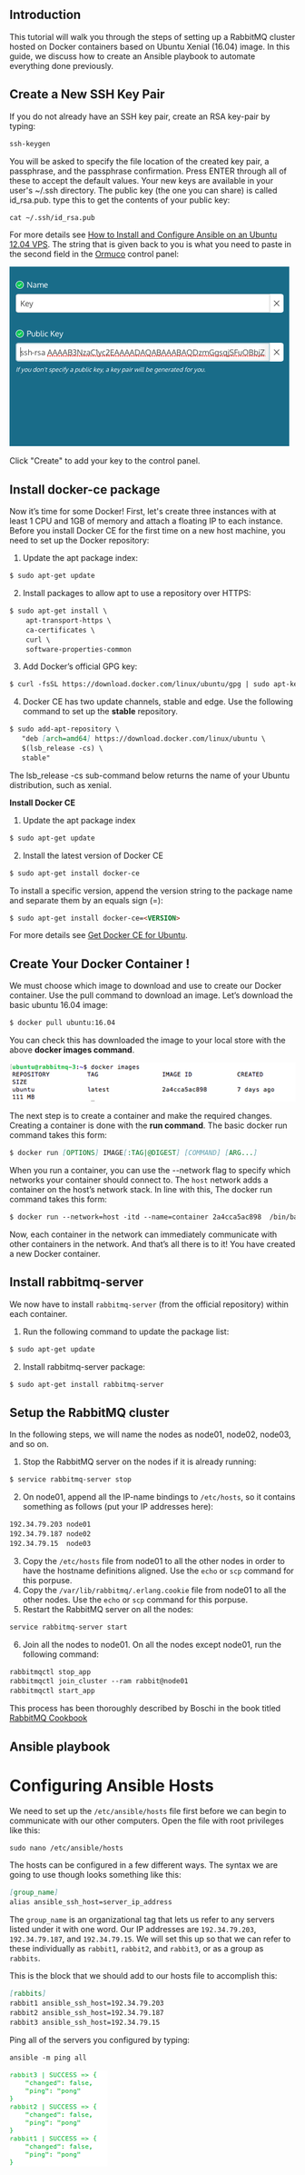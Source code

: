## Introduction

This tutorial will walk you through the steps of setting up a RabbitMQ cluster hosted on Docker containers based on Ubuntu Xenial (16.04) image. In this guide, we discuss how to create an Ansible playbook to automate everything done previously.

## Create a New SSH Key Pair

If you do not already have an SSH key pair, create an RSA key-pair by typing:

```markdown
ssh-keygen
```
You will be asked to specify the file location of the created key pair, a passphrase, and the passphrase confirmation. Press ENTER through all of these to accept the default values. Your new keys are available in your user's ~/.ssh directory. The public key (the one you can share) is called id_rsa.pub. type this to get the contents of your public key:

```markdown
cat ~/.ssh/id_rsa.pub
```
For more details see [How to Install and Configure Ansible on an Ubuntu 12.04 VPS](https://www.digitalocean.com/community/tutorials/how-to-install-and-configure-ansible-on-an-ubuntu-12-04-vps). The string that is given back to you is what you need to paste in the second field in the [Ormuco](https://ormuco.com) control panel:

![](KeyPanel.png?raw=true)

Click "Create" to add your key to the control panel. 

## Install docker-ce package

Now it’s time for some Docker! First, let's create three instances with at least 1 CPU and 1GB of memory and attach a floating IP to each instance. Before you install Docker CE for the first time on a new host machine, you need to set up the Docker repository:

1. Update the apt package index:
```markdown
$ sudo apt-get update
```
2. Install packages to allow apt to use a repository over HTTPS:
```markdown
$ sudo apt-get install \
    apt-transport-https \
    ca-certificates \
    curl \
    software-properties-common
```
3. Add Docker’s official GPG key:
```markdown
$ curl -fsSL https://download.docker.com/linux/ubuntu/gpg | sudo apt-key add -
```
4. Docker CE has two update channels, stable and edge. Use the following command to set up the **stable** repository. 
```markdown
$ sudo add-apt-repository \
   "deb [arch=amd64] https://download.docker.com/linux/ubuntu \
   $(lsb_release -cs) \
   stable"
```
The lsb_release -cs sub-command below returns the name of your Ubuntu distribution, such as xenial.

**Install Docker CE**

1. Update the apt package index
```markdown
$ sudo apt-get update
```
2. Install the latest version of Docker CE
```markdown
$ sudo apt-get install docker-ce
```
To install a specific version, append the version string to the package name and separate them by an equals sign (=):
```markdown
$ sudo apt-get install docker-ce=<VERSION>
```

For more details see [Get Docker CE for Ubuntu](https://docs.docker.com/engine/installation/linux/docker-ce/ubuntu/).

## Create Your Docker Container !

We must choose which image to download and use to create our Docker container. Use the pull command to download an image. Let’s download the basic ubuntu 16.04 image:

```markdown
$ docker pull ubuntu:16.04
```

You can check this has downloaded the image to your local store with the above **docker images command**.

![](DockerImages.png?raw=true)

The next step is to create a container and make the required changes. Creating a container is done with the **run command**. The basic docker run command takes this form:

```markdown
$ docker run [OPTIONS] IMAGE[:TAG|@DIGEST] [COMMAND] [ARG...]
```

When you run a container, you can use the --network flag to specify which networks your container should connect to. The ```host``` network adds a container on the host’s network stack. In line with this, The docker run command takes this form:

```markdown
$ docker run --network=host -itd --name=container 2a4cca5ac898  /bin/bash
```

Now, each container in the network can immediately communicate with other containers in the network. And that’s all there is to it! You have created a new Docker container.

## Install rabbitmq-server

We now have to install ```rabbitmq-server``` (from the official repository) within each container. 

1. Run the following command to update the package list:
```markdown
$ sudo apt-get update
```
2. Install rabbitmq-server package:
```markdown
$ sudo apt-get install rabbitmq-server
```

## Setup the RabbitMQ cluster

In the following steps, we will name the nodes as node01, node02, node03, and so on.

1. Stop the RabbitMQ server on the nodes if it is already running:
```markdown
$ service rabbitmq-server stop
```
2. On node01, append all the IP-name bindings to ```/etc/hosts```, so it contains
something as follows (put your IP addresses here):
```markdown
192.34.79.203 node01
192.34.79.187 node02
192.34.79.15  node03
```
3. Copy the ```/etc/hosts``` file from node01 to all the other nodes in order to have the
hostname definitions aligned. Use the ```echo``` or ```scp``` command for this porpuse.
4. Copy the ```/var/lib/rabbitmq/.erlang.cookie``` file from node01 to all the other nodes. Use the ```echo``` or ```scp``` command for this porpuse.
5. Restart the RabbitMQ server on all the nodes:
```markdown
service rabbitmq-server start
```
6. Join all the nodes to node01. On all the nodes except node01, run the
following command:
```markdown
rabbitmqctl stop_app
rabbitmqctl join_cluster --ram rabbit@node01
rabbitmqctl start_app
```
This process has been thoroughly described by Boschi in the book titled [RabbitMQ Cookbook](https://www.amazon.com/RabbitMQ-Cookbook-Sigismondo-Boschi/dp/1849516502)

## Ansible playbook

# Configuring Ansible Hosts

We need to set up the ```/etc/ansible/hosts``` file first before we can begin to communicate with our other computers. Open the file with root privileges like this:
```markdown
sudo nano /etc/ansible/hosts
```

The hosts can be configured in a few different ways. The syntax we are going to use though looks something like this:
```markdown
[group_name]
alias ansible_ssh_host=server_ip_address
```

The ```group_name``` is an organizational tag that lets us refer to any servers listed under it with one word. Our IP addresses are ```192.34.79.203```, ```192.34.79.187```, and ```192.34.79.15```. We will set this up so that we can refer to these individually as ```rabbit1```, ```rabbit2```, and ```rabbit3```, or as a group as ```rabbits```.

This is the block that we should add to our hosts file to accomplish this:
```markdown
[rabbits]
rabbit1 ansible_ssh_host=192.34.79.203
rabbit2 ansible_ssh_host=192.34.79.187
rabbit3 ansible_ssh_host=192.34.79.15
```

Ping all of the servers you configured by typing:
```markdown
ansible -m ping all
```
![](Ping.png?raw=true)





